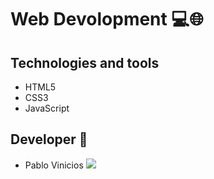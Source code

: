 # Web Devolopment 💻🌐

## Technologies and tools
  - HTML5
  - CSS3
  - JavaScript

## Developer 👤

  - Pablo Vinicios <a href="https://github.com/PabloVini28" target="_blank"><img src="https://img.shields.io/badge/GitHub-100000?style=badge&logo=github&logoColor=white&color=black"></a>
